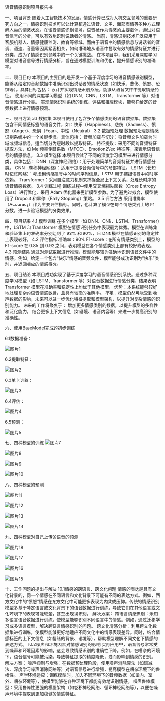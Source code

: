 语音情感识别项目报告书

一、项目背景
随着人工智能技术的发展，情感计算已成为人机交互领域的重要研究方向之一。情感识别技术可以让计算机通过语音、文字、面部表情等多种方式理解人类的情感状态。在语音情感识别领域，语音被作为情感的主要载体，通过对语音信号的分析，可以有效地识别说话者的情感。
当前，情感识别技术广泛应用于客服机器人、情感健康监测、教育等领域。而由于语音中的情感信息与说话者的音调、语速、音量等因素紧密相关，如何准确地从语音中提取有效的情感特征并进行分类，成为了情感识别领域中的一个关键挑战。
在本项目中，我们采用深度学习模型对语音信号进行情感分析，旨在通过模型训练和优化，提升情感识别的准确率。

二、项目目的
本项目的主要目的是开发一个基于深度学习的语音情感识别模型，能够从给定的音频数据中准确识别出说话者的情感状态（如快乐、悲伤、愤怒、恐惧等）。具体目标包括：
设计并实现情感识别系统，能够从语音文件中提取情感特征。
使用不同的深度学习模型（如 DNN、CNN、LSTM、Transformer 等）对语音情感进行分类。
实现情感识别系统的训练、评估和推理模块，能够在给定的音频数据上进行情感预测。

三、项目方法
3.1 数据集
本项目使用了包含多个情感类别的语音数据集。数据集包含不同情感标签的语音文件，如：快乐（Happiness）、悲伤（Sadness）、愤怒（Anger）、恐惧（Fear）、中性（Neutral）
3.2 数据预处理
数据预处理是情感识别系统中的一个关键步骤。具体包括：
音频加载与切分：将音频文件加载为时域或频域信号，适当切分为短时段以提取特征。
特征提取：采用不同的音频特征提取方法，如 Mel频率倒谱系数（MFCC）、Emotion2Vec 特征等，来表示语音信号的情感信息。
3.3 模型选择
本项目尝试了不同的深度学习模型来进行情感分类，具体包括：
DNN（深度神经网络）：用于处理简单的音频特征并进行情感分类。
CNN（卷积神经网络）：适用于提取音频信号中的局部特征。
LSTM（长短时记忆网络）：考虑到情感信号中的时间序列信息，LSTM 用于捕捉语音中的时序依赖。
Transformer：采用自注意力机制来捕捉全局上下文关系，处理长时序的语音情感数据。
3.4 训练过程
训练过程中使用交叉熵损失函数（Cross Entropy Loss）进行优化，采用 Adam 优化器来更新模型参数。为了避免过拟合，模型使用了 Dropout 和早停（Early Stopping）策略。
3.5 评估方法
采用准确率（Accuracy）作为主要评估指标。同时，也计算了模型在每个情感类别上的 F1 分数，进一步验证模型的分类效果。

四、项目结果
4.1 模型训练
在多个模型（如 DNN、CNN、LSTM、Transformer）中，LSTM 和 Transformer 模型在情感识别任务中表现最为优秀。模型在训练集和验证集上的准确率分别达到了 93% 和 90%，且 DNN模型在情感识别的稳定性上表现较好。
4.2 评估指标
准确率：90%
F1-score：在所有情感类别上，模型的 F1-score 在 0.85 到 0.92 之间，表明模型在各个情感类别上都有较好的表现。
4.3 预测结果
通过对测试数据进行推理，模型能够较为准确地识别语音文件中的情感。例如，给定一个包含“快乐”情感的音频文件，模型能够成功识别为“快乐”类别，并返回相应的情感得分。

五、项目结论
本项目成功实现了基于深度学习的语音情感识别系统。通过多种深度学习模型（如 LSTM、Transformer 等）对语音数据进行情感分类，结果表明 Transformer 模型在准确率和稳定性上均优于其他模型。
优势：本系统能够较好地处理复杂的语音情感数据，且具有较高的准确率。
不足：模型仍然可能受到噪声数据的影响，未来可以进一步优化特征提取和模型架构，以提升对复杂情感的识别能力。
未来的工作将聚焦于：
增加更多情感类别的数据，以提升模型的多样性和泛化能力。
结合更多上下文信息（如语境、语音内容等）来进一步提高识别的准确性。

六、使用BaseModel完成的初步训练

6.1数据准备：

![图片1](https://github.com/user-attachments/assets/37071814-28d4-4e42-a51b-c3ea878a45cb)

6.2提取特征：

![图片2](https://github.com/user-attachments/assets/767fcfb8-0add-4d77-abbf-447280f7f178)

6.3单卡训练：

![图片3](https://github.com/user-attachments/assets/4f1bd6d7-6ed6-4dc7-9f7b-89a33d33e278)

6.4评估：

![图片4](https://github.com/user-attachments/assets/ff128d2a-3383-4c1d-a565-6e57ba78f4d1)

6.5预测：

![图片5](https://github.com/user-attachments/assets/096b3f00-92ce-40dd-b95d-50ad51674da6)

七、四种模型的训练
![图片7](https://github.com/user-attachments/assets/4244d217-5b21-41ef-ad34-de3f321d241a)

![图片8](https://github.com/user-attachments/assets/945e7f87-8613-4f20-8cbe-b5bdb638c3eb)

![图片9](https://github.com/user-attachments/assets/5be97eb2-20ee-4a2d-83d8-5c8cb5d196b6)

![图片10](https://github.com/user-attachments/assets/1923309e-6042-4362-ae93-0be0dd3621c4)


八、四种模型的预测

![图片11](https://github.com/user-attachments/assets/07e7a7b9-cc1f-4347-826d-311a6970e016)

![图片12](https://github.com/user-attachments/assets/58c5dcbd-b71a-42e2-a714-0cad19764991)

![图片13](https://github.com/user-attachments/assets/597e9821-9f85-46ad-a1c5-801628e5539d)

![图片14](https://github.com/user-attachments/assets/60ac35b2-d063-4df2-9917-f3bb7bb0ae68)

九、四种模型对自己上传的语音的预测

![图片18](https://github.com/user-attachments/assets/9f2d56ac-21a6-4dec-accd-49c95b6f8495)

![图片17](https://github.com/user-attachments/assets/647d5a53-ec66-423d-8161-5fda2bd50ca5)

![图片16](https://github.com/user-attachments/assets/c6896049-ecaf-41f3-ba34-661a8cb48161)

![图片15](https://github.com/user-attachments/assets/6fc00682-08ba-4742-849f-00dd5e21dfad)

十、工作问题的提出与解决
10.1情感的跨语言、跨文化问题
情感的表达是具有文化背景的，同一个情感在不同语言和文化背景下可能有不同的表达方式。例如，西方文化中的“愤怒”情感在东方文化中可能更多表现为内敛或压抑。传统的情感识别模型多基于特定语言或文化背景下的语音数据进行训练，导致它们在其他语言或文化环境下的表现可能较差，甚至出现误识别。
解决方案：
跨语言情感识别：采用多语言语音数据进行训练，使模型能够识别不同语言中的情感。例如，通过迁移学习或多语言模型，解决跨语言情感识别的问题。
跨文化情感分析：利用跨文化数据集进行训练，使模型能够更好地适应不同文化中的情感表现差异。同时，结合情感标签的上下文信息（如情绪的背景、语境等），帮助模型理解不同文化下情感的表达方式。
10.2噪声和环境因素对情感识别的影响
实际应用中，语音信号常常受到噪声和环境因素的影响，这会导致情感识别的准确性下降。例如，在嘈杂的环境下，语音信号可能被污染，导致特征提取的精度降低，进而影响到情感的识别。
解决方案： 
噪声抑制与增强：在数据预处理阶段，使用噪声消除算法（如谱减法、深度学习噪声消除网络等）对语音信号进行增强，提高模型在嘈杂环境下的鲁棒性。
声学环境适应：训练模型时，加入不同环境下的音频数据（如室内、室外、嘈杂环境等），使模型能够在各种环境下都能有效地识别情感。
噪声鲁棒模型：采用鲁棒性更强的模型架构（如卷积神经网络、循环神经网络等），以便在噪声环境中提取到更加稳健的情感特征。





